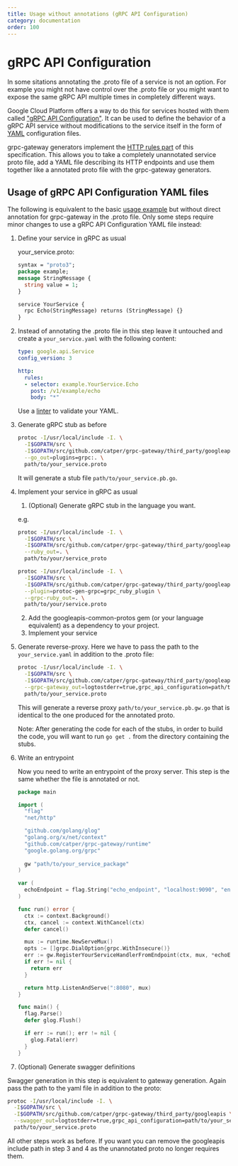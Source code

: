 ```yaml
---
title: Usage without annotations (gRPC API Configuration)
category: documentation
order: 100
---
```


# gRPC API Configuration
In some sitations annotating the .proto file of a service is not an option. For example you might not have control over the .proto file or you might want to expose the same gRPC API multiple times in completely different ways.

Google Cloud Platform offers a way to do this for services hosted with them called ["gRPC API Configuration"](https://cloud.google.com/endpoints/docs/grpc/grpc-service-config). It can be used to define the behavior of a gRPC API service without modifications to the service itself in the form of [YAML](https://en.wikipedia.org/wiki/YAML) configuration files.

grpc-gateway generators implement the [HTTP rules part](https://cloud.google.com/endpoints/docs/grpc-service-config/reference/rpc/google.api#httprule) of this specification. This allows you to take a completely unannotated service proto file, add a YAML file describing its HTTP endpoints and use them together like a annotated proto file with the grpc-gateway generators.

## Usage of gRPC API Configuration YAML files
The following is equivalent to the basic [usage example](usage.html) but without direct annotation for grpc-gateway in the .proto file. Only some steps require minor changes to use a gRPC API Configuration YAML file instead:

1. Define your service in gRPC as usual
   
   your_service.proto:
   ```protobuf
   syntax = "proto3";
   package example;
   message StringMessage {
     string value = 1;
   }
   
   service YourService {
     rpc Echo(StringMessage) returns (StringMessage) {}
   }
   ```

2. Instead of annotating the .proto file in this step leave it untouched and create a `your_service.yaml` with the following content:
    ```yaml
    type: google.api.Service
    config_version: 3

    http:
      rules:
      - selector: example.YourService.Echo
        post: /v1/example/echo
        body: "*"
    ```
    Use a [linter](http://www.yamllint.com/) to validate your YAML.

3. Generate gRPC stub as before
   
   ```sh
   protoc -I/usr/local/include -I. \
     -I$GOPATH/src \
     -I$GOPATH/src/github.com/catper/grpc-gateway/third_party/googleapis \
     --go_out=plugins=grpc:. \
     path/to/your_service.proto
   ```
   
   It will generate a stub file `path/to/your_service.pb.go`.
4. Implement your service in gRPC as usual
   1. (Optional) Generate gRPC stub in the language you want.
     
     e.g.
     ```sh
     protoc -I/usr/local/include -I. \
       -I$GOPATH/src \
       -I$GOPATH/src/github.com/catper/grpc-gateway/third_party/googleapis \
       --ruby_out=. \
       path/to/your/service_proto
     
     protoc -I/usr/local/include -I. \
       -I$GOPATH/src \
       -I$GOPATH/src/github.com/catper/grpc-gateway/third_party/googleapis \
       --plugin=protoc-gen-grpc=grpc_ruby_plugin \
       --grpc-ruby_out=. \
       path/to/your/service.proto
     ```
   2. Add the googleapis-common-protos gem (or your language equivalent) as a dependency to your project.
   3. Implement your service

5. Generate reverse-proxy. Here we have to pass the path to the `your_service.yaml` in addition to the .proto file:
   ```sh
   protoc -I/usr/local/include -I. \
     -I$GOPATH/src \
     -I$GOPATH/src/github.com/catper/grpc-gateway/third_party/googleapis \
     --grpc-gateway_out=logtostderr=true,grpc_api_configuration=path/to/your_service.yaml:. \
     path/to/your_service.proto
   ```
   
   This will generate a reverse proxy `path/to/your_service.pb.gw.go` that is identical to the one produced for the annotated proto.
 
   Note: After generating the code for each of the stubs, in order to build the code, you will want to run ```go get .``` from the directory containing the stubs.

6. Write an entrypoint 
   
   Now you need to write an entrypoint of the proxy server. This step is the same whether the file is annotated or not.
   ```go
   package main

   import (
     "flag"
     "net/http"
   
     "github.com/golang/glog"
     "golang.org/x/net/context"
     "github.com/catper/grpc-gateway/runtime"
     "google.golang.org/grpc"
   	
     gw "path/to/your_service_package"
   )
   
   var (
     echoEndpoint = flag.String("echo_endpoint", "localhost:9090", "endpoint of YourService")
   )
   
   func run() error {
     ctx := context.Background()
     ctx, cancel := context.WithCancel(ctx)
     defer cancel()
   
     mux := runtime.NewServeMux()
     opts := []grpc.DialOption{grpc.WithInsecure()}
     err := gw.RegisterYourServiceHandlerFromEndpoint(ctx, mux, *echoEndpoint, opts)
     if err != nil {
       return err
     }
   
     return http.ListenAndServe(":8080", mux)
   }
   
   func main() {
     flag.Parse()
     defer glog.Flush()
   
     if err := run(); err != nil {
       glog.Fatal(err)
     }
   }
   ```

7. (Optional) Generate swagger definitions

Swagger generation in this step is equivalent to gateway generation. Again pass the path to the yaml file in addition to the proto:

   ```sh
   protoc -I/usr/local/include -I. \
     -I$GOPATH/src \
     -I$GOPATH/src/github.com/catper/grpc-gateway/third_party/googleapis \
     --swagger_out=logtostderr=true,grpc_api_configuration=path/to/your_service.yaml:. \
     path/to/your_service.proto
   ```

All other steps work as before. If you want you can remove the googleapis include path in step 3 and 4 as the unannotated proto no longer requires them.
